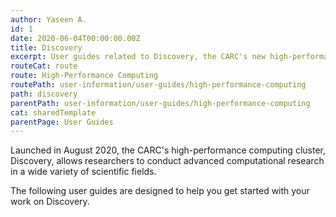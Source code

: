 ```yaml
---
author: Yaseen A.
id: 1
date: 2020-06-04T00:00:00.00Z
title: Discovery
excerpt: User guides related to Discovery, the CARC's new high-performance computing cluster.
routeCat: route
route: High-Performance Computing
routePath: user-information/user-guides/high-performance-computing
path: discovery
parentPath: user-information/user-guides/high-performance-computing
cat: sharedTemplate
parentPage: User Guides
---
```

Launched in August 2020, the CARC's high-performance computing cluster, Discovery, allows researchers to conduct advanced computational research in a wide variety of scientific fields.

The following user guides are designed to help you get started with your work on Discovery.
